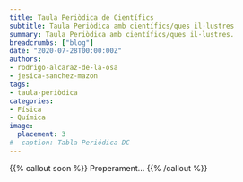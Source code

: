 ```yaml
---
title: Taula Periòdica de Científics
subtitle: Taula Periòdica amb científics/ques il·lustres
summary: Taula Periòdica amb científics/ques il·lustres.
breadcrumbs: ["blog"]
date: "2020-07-28T00:00:00Z"
authors:
- rodrigo-alcaraz-de-la-osa
- jesica-sanchez-mazon
tags:
- taula-periòdica
categories:
- Física
- Química
image:
  placement: 3
#  caption: Tabla Periódica DC
---
```


{{% callout soon %}}
Properament...
{{% /callout %}}
